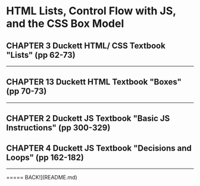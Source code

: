 # HTML Lists, Control Flow with JS, and the CSS Box Model

## CHAPTER 3 Duckett HTML/ CSS Textbook "Lists" (pp 62-73)

 <!-- ## Header

___

__Event:__ gets fired or raised to trigger the code

> ex: click, submit, mouse over, mouse down, key press

__Code:__ Gets triggered

* Event Listener : listens for an event like clcking and activates the *event handler* code.

* Event Handler : Code that runs n response to event listener

### How WE SHALL DO THIS

> `element.addEventListener('event', callback function);` like "keyPress", "click", etc

* *Callback Function* = function that is passed in as an argument to another function

* declaring a function and passing n a callback will run callback functon along with other funtion.

> EX: `button.addEventListener('submit', handleSubmit)

___*Event Bubbling:*___ This is what we often see, which features overlapping bubbles of events

* ___Event listener___ will be placed on outter bubble (bubbles can be thought of as HTML section boxes) -->

---

## CHAPTER 13 Duckett HTML Textbook "Boxes" (pp 70-73)

<!-- ### HEADER

### HEADER

#### Lil smaller

* 

* 

*  -->

---

## CHAPTER 2 Duckett JS Textbook "Basic JS Instructions" (pp 300-329)

<!-- ### HEADER

### HEADER

#### Lil smaller

* 

* 

*  -->


## CHAPTER 4 Duckett JS Textbook "Decisions and Loops" (pp 162-182)

<!-- ### HEADER

### HEADER

#### Lil smaller

* 

* 

*  -->
___
===== BACK!](README.md)